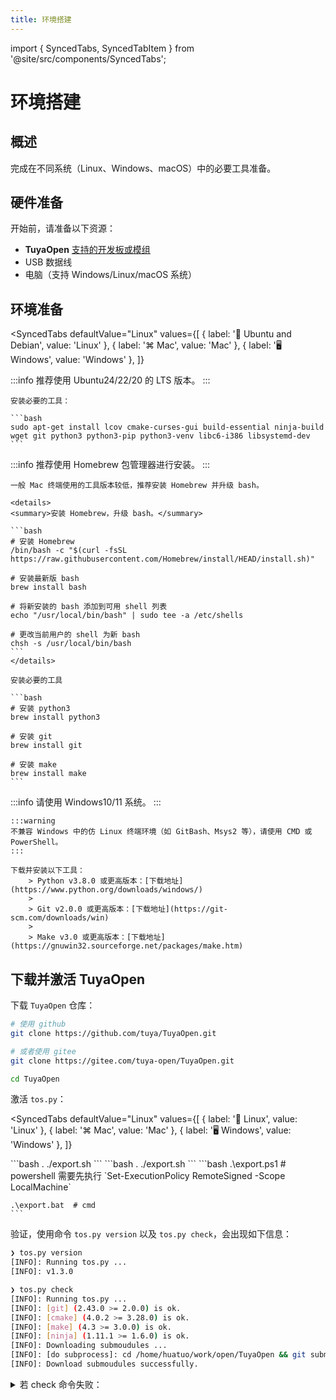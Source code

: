 ```yaml
---
title: 环境搭建
---
```


import { SyncedTabs, SyncedTabItem } from '@site/src/components/SyncedTabs';

# 环境搭建

## 概述

完成在不同系统（Linux、Windows、macOS）中的必要工具准备。

## 硬件准备

开始前，请准备以下资源：
 - **TuyaOpen** [支持的开发板或模组](../hardware-specific/index.md#硬件平台)
 - USB 数据线
 - 电脑（支持 Windows/Linux/macOS 系统）

## 环境准备

<SyncedTabs
  defaultValue="Linux"
  values={[
    { label: '🐧 Ubuntu and Debian', value: 'Linux' },
    { label: '⌘ Mac', value: 'Mac' },
    { label: '🖥️ Windows', value: 'Windows' },
  ]}
>
  <SyncedTabItem value="Linux">
    :::info
    推荐使用 Ubuntu24/22/20 的 LTS 版本。
    :::

    安装必要的工具：

    ```bash
    sudo apt-get install lcov cmake-curses-gui build-essential ninja-build wget git python3 python3-pip python3-venv libc6-i386 libsystemd-dev
    ```
  </SyncedTabItem>
  <SyncedTabItem value="Mac">
    :::info
    推荐使用 Homebrew 包管理器进行安装。
    :::

    一般 Mac 终端使用的工具版本较低，推荐安装 Homebrew 并升级 bash。

    <details>
    <summary>安装 Homebrew，升级 bash。</summary>

    ```bash
    # 安装 Homebrew
    /bin/bash -c "$(curl -fsSL https://raw.githubusercontent.com/Homebrew/install/HEAD/install.sh)"

    # 安装最新版 bash
    brew install bash

    # 将新安装的 bash 添加到可用 shell 列表
    echo "/usr/local/bin/bash" | sudo tee -a /etc/shells

    # 更改当前用户的 shell 为新 bash
    chsh -s /usr/local/bin/bash
    ```
    </details>

    安装必要的工具

    ```bash
    # 安装 python3
    brew install python3

    # 安装 git
    brew install git

    # 安装 make
    brew install make
    ```
  </SyncedTabItem>
  <SyncedTabItem value="Windows">
    :::info
    请使用 Windows10/11 系统。
    :::

    :::warning
    不兼容 Windows 中的仿 Linux 终端环境（如 GitBash、Msys2 等），请使用 CMD 或 PowerShell。
    :::

    下载并安装以下工具：
        > Python v3.8.0 或更高版本：[下载地址](https://www.python.org/downloads/windows/)
        >
        > Git v2.0.0 或更高版本：[下载地址](https://git-scm.com/downloads/win)
        >
        > Make v3.0 或更高版本：[下载地址](https://gnuwin32.sourceforge.net/packages/make.htm)
  </SyncedTabItem>
</SyncedTabs>

## 下载并激活 TuyaOpen

下载 `TuyaOpen` 仓库：

```bash
# 使用 github
git clone https://github.com/tuya/TuyaOpen.git

# 或者使用 gitee
git clone https://gitee.com/tuya-open/TuyaOpen.git

cd TuyaOpen
```

激活 `tos.py`：

<SyncedTabs
  defaultValue="Linux"
  values={[
    { label: '🐧 Linux', value: 'Linux' },
    { label: '⌘ Mac', value: 'Mac' },
    { label: '🖥️ Windows', value: 'Windows' },
  ]}
>
  <SyncedTabItem value="Linux">
    ```bash
    . ./export.sh
    ```
  </SyncedTabItem>
  <SyncedTabItem value="Mac">
    ```bash
    . ./export.sh
    ```
  </SyncedTabItem>
  <SyncedTabItem value="Windows">
    ```bash
    .\export.ps1  # powershell 需要先执行 `Set-ExecutionPolicy RemoteSigned -Scope LocalMachine`

    .\export.bat  # cmd
    ```
  </SyncedTabItem>
</SyncedTabs>

验证，使用命令 `tos.py version` 以及 `tos.py check`，会出现如下信息：

```bash
❯ tos.py version
[INFO]: Running tos.py ...
[INFO]: v1.3.0

❯ tos.py check
[INFO]: Running tos.py ...
[INFO]: [git] (2.43.0 >= 2.0.0) is ok.
[INFO]: [cmake] (4.0.2 >= 3.28.0) is ok.
[INFO]: [make] (4.3 >= 3.0.0) is ok.
[INFO]: [ninja] (1.11.1 >= 1.6.0) is ok.
[INFO]: Downloading submoudules ...
[INFO]: [do subprocess]: cd /home/huatuo/work/open/TuyaOpen && git submodule update --init
[INFO]: Download submoudules successfully.
```

<details>
<summary>若 check 命令失败：</summary>
```bash
# 工具校验不合格，请安装或升级对应工具

# submodules 下载失败，手动执行 git 命令
git submodule update --init
```
</details>

使用如下命令退出激活 `tos.py`：

<SyncedTabs
  defaultValue="Linux"
  values={[
    { label: '🐧 Linux', value: 'Linux' },
    { label: '⌘ Mac', value: 'Mac' },
    { label: '🖥️ Windows', value: 'Windows' },
  ]}
>
  <SyncedTabItem value="Linux">
    ```bash
    deactivate
    ```
  </SyncedTabItem>
  <SyncedTabItem value="Mac">
    ```bash
    deactivate
    ```
  </SyncedTabItem>
  <SyncedTabItem value="Windows">
    ```bash
    exit
    ```
  </SyncedTabItem>
</SyncedTabs>

关于 `tos.py` 更详细的说明方法，可使用命令 `tos.py --help` 进行查看，或参考 [tos.py工具使用](../advanced_use/tos-guide.md)。

## 常见问题

1. `tos.py`激活失败

    若激活失败，可能是因为没有安装`python3-venv`，请安装后重试

    ```bash
    sudo apt-get install python3-venv
    ```

    删除`./.venv`目录，重新激活
